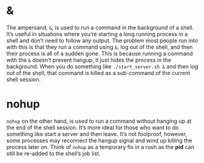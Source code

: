 
# &

The ampersand, `&`, is used to run a command in the background of a shell. 
It’s useful in situations where you’re starting a long running process in a shell and don’t need to follow any output. 
The problem most people run into with this is that they run a command using `&`, log out of the shell, and then their process is all of a sudden gone. 
This is because running a command with the `&` doesn’t prevent hangup, it just hides the process in the background. 
When you do something like `./start_server.sh &` and then log out of the shell, that command is killed as a sub-command of the current shell session.




# nohup

`nohup` on the other hand, is used to run a command without hanging up at the end of the shell session. 
It’s more ideal for those who want to do something like start a server and then leave. 
It’s not foolproof, however, some processes may reconnect the hangup signal and wind up killing the process later on. 
Think of `nohup` as a temporary fix in a rush as the **pid** can still be re-added to the shell’s job list.